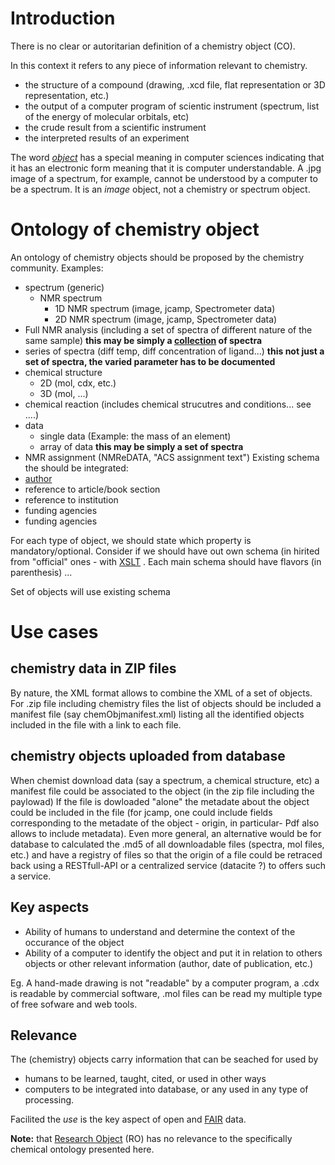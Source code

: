 # Introduction
There is no clear or autoritarian definition of a chemistry object (CO). 

In this context it refers to any piece of information relevant to chemistry. 
- the structure of a compound (drawing, .xcd file, flat representation or 3D representation, etc.)
- the output of a computer program of scientic instrument (spectrum, list of the energy of molecular orbitals, etc)
- the crude result from a scientific instrument
- the interpreted results of an experiment 

The word [*object*](object.md) has a special meaning in computer sciences indicating that it has an electronic form meaning that it is computer understandable. A .jpg image of a spectrum, for example, cannot be understood by a computer to be a spectrum. It is an *image* object, not a chemistry or spectrum object. 
# Ontology of chemistry object
An ontology of chemistry objects should be proposed by the chemistry community.
Examples: 
 - spectrum (generic)
   - NMR spectrum 
     - 1D NMR spectrum (image, jcamp, Spectrometer data)
     - 2D NMR spectrum (image, jcamp, Spectrometer data)
 - Full NMR analysis (including a set of spectra of different nature of the same sample) **this may be simply a [collection](https://schema.org/Collection) of spectra**
 - series of spectra (diff temp, diff concentration of ligand...) **this not just a set of spectra, the varied parameter has to be documented**
 - chemical structure
   - 2D (mol, cdx, etc.)
   - 3D (mol, ...)
 - chemical reaction (includes chemical strucutres and conditions... see ....)
 - data
   - single data (Example: the mass of an element)
   - array of data **this may be simply a set of spectra** 
 - NMR assignment (NMReDATA, "ACS assignment text")
Existing schema the should be integrated:
 - [author](https://schema.org/Person)
 - reference to article/book section
 - reference to institution
 - funding agencies
 - funding agencies
 
For each type of object, we should state which property is mandatory/optional.
Consider if we should have out own schema (in hirited from "official" ones - with [XSLT](https://en.wikipedia.org/wiki/XSLT) .
Each main schema should have flavors (in parenthesis)
...

Set of objects will use existing schema
# Use cases
## chemistry data in ZIP files
By nature, the XML format allows to combine the XML of a set of objects. For .zip file including chemistry files the list of objects should be included a manifest file (say chemObjmanifest.xml) listing all the identified objects included in the file with a link to each file.
## chemistry objects uploaded from database
When chemist download data (say a spectrum, a chemical structure, etc) a manifest file could be associated to the object (in the zip file including the paylowad) If the file is dowloaded "alone" the metadate about the object could be included in the file (for jcamp, one could include fields corresponding to the metadate of the object - origin, in particular- Pdf also allows to include metadata). Even more general, an alternative would be for database to calculated the .md5 of all downloadable files (spectra, mol files, etc.) and have a registry of files so that the origin of a file could be retraced back using a RESTfull-API or a centralized service (datacite ?) to offers such a service.



## Key aspects

- Ability of humans to understand and determine the context of the occurance of the object
- Ability of a computer to identify the object and put it in relation to others objects or other relevant information (author, date of publication, etc.)

Eg. A hand-made drawing is not "readable" by a computer program, a .cdx is readable by commercial software, .mol files can be read my multiple type of free sofware and web tools.

## Relevance 

The (chemistry) objects carry information that can be seached for used by 
- humans to be learned, taught, cited, or used in other ways
- computers to be integrated into database, or any used in any type of processing.

Facilited the *use* is the key aspect of open and [FAIR](https://www.go-fair.org/fair-principles/) data.


**Note:** that [Research Object](https://researchobject.github.io/ro-crate/) (RO) has no relevance to the specifically chemical ontology presented here.
